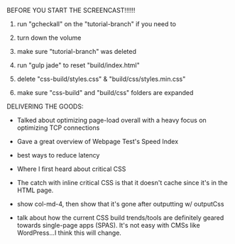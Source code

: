 BEFORE YOU START THE SCREENCAST!!!!!! 

1. run "gcheckall" on the "tutorial-branch" if you need to

2. turn down the volume

3. make sure "tutorial-branch" was deleted

4. run "gulp jade" to reset "build/index.html"

5. delete "css-build/styles.css" & "build/css/styles.min.css" 

6. make sure "css-build" and "build/css" folders are expanded



DELIVERING THE GOODS:

* Talked about optimizing page-load overall with a heavy focus on optimizing TCP connections

* Gave a great overview of Webpage Test's Speed Index

* best ways to reduce latency

* Where I first heard about critical CSS

* The catch with inline critical CSS is that it doesn't cache since it's in the HTML page.

* show col-md-4, then show that it's gone after outputting w/ outputCss

* talk about how the current CSS build trends/tools are definitely geared towards single-page apps (SPAS). It's not easy with CMSs like WordPress...I think this will change.